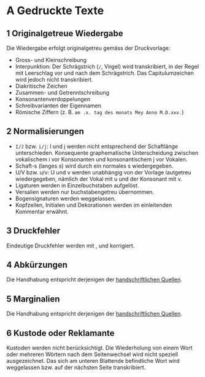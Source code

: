 # A Gedruckte Texte

## 1 Originalgetreue Wiedergabe

Die Wiedergabe erfolgt originalgetreu gemäss der Druckvorlage:

- Gross- und Kleinschreibung
- Interpunktion: Der Schrägstrich (`/`, Virgel) wird transkribiert, in der Regel mit Leerschlag vor und nach dem
  Schrägstrich. Das Capitulumzeichen wird jedoch nicht transkribiert.
- Diakritische Zeichen
- Zusammen- und Getrenntschreibung
- Konsonantenverdoppelungen
- Schreibvarianten der Eigennamen
- Römische Ziffern (z. B. `am .x. tag des monats Mey Anno M.D.xxv.`)

## 2 Normalisierungen

- `I/J` bzw. `i/j`: I und j werden nicht entsprechend der Schaftlänge unterschieden. Konsequente graphematische
  Unterscheidung zwischen vokalischem i vor Konsonanten und konsonantischem j vor Vokalen.
- Schaft-s (langes s) wird durch ein normales s wiedergegeben.
- U/V bzw. u/v: U und v werden unabhängig von der Vorlage lautgetreu wiedergegeben, nämlich der Vokal mit u und der
  Konsonant mit v.
- Ligaturen werden in Einzelbuchstaben aufgelöst.
- Versalien werden nur buchstabengetreu übernommen.
- Bogensignaturen werden weggelassen.
- Kopfzeilen, Initialen und Dekorationen werden im einleitenden Kommentar erwähnt.

## 3 Druckfehler

Eindeutige Druckfehler werden mit [<choice/>](../../elements/choice.de.md), [<sic/>](../../elements/sic.de.md) und
[<corr/>](../../elements/corr.de.md) korrigiert.

## 4 Abkürzungen

Die Handhabung entspricht derjenigen der [handschriftlichen Quellen](#b-handschriftliche-texte).

## 5 Marginalien

Die Handhabung entspricht derjenigen der [handschriftlichen Quellen](#b-handschriftliche-texte).

## 6 Kustode oder Reklamante

Kustoden werden nicht berücksichtigt. Die Wiederholung von einem Wort oder mehreren Wörtern nach dem Seitenwechsel wird nicht speziell ausgezeichnet. Das sich
am unteren Blattende befindliche Wort wird weggelassen bzw. auf der nächsten Seite transkribiert.
